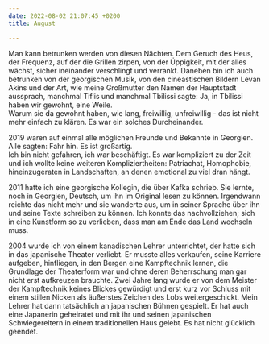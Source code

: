 ```yaml
---
date: 2022-08-02 21:07:45 +0200
title: August

---
```

Man kann betrunken werden von diesen Nächten. Dem Geruch des Heus, der Frequenz, auf der die Grillen zirpen, von der Üppigkeit, mit der alles wächst, sicher ineinander verschlingt und verrankt. Daneben bin ich auch betrunken von der georgischen Musik, von den cineastischen Bildern Levan Akins und der Art, wie meine Großmutter den Namen der Hauptstadt aussprach, manchmal Tiflis und manchmal Tbilissi sagte: Ja, in Tbilissi haben wir gewohnt, eine Weile.  
Warum sie da gewohnt haben, wie lang, freiwillig, unfreiwillig - das ist nicht mehr einfach zu klären. Es war ein solches Durcheinander.

2019 waren auf einmal alle möglichen Freunde und Bekannte in Georgien. Alle sagten: Fahr hin. Es ist großartig.  
Ich bin nicht gefahren, ich war beschäftigt. Es war kompliziert zu der Zeit und ich wollte keine weiteren Kompliziertheiten: Patriachat, Homophobie, hineinzugeraten in Landschaften, an denen emotional zu viel dran hängt.

2011 hatte ich eine georgische Kollegin, die über Kafka schrieb. Sie lernte, noch in Georgien, Deutsch, um ihn im Original lesen zu können. Irgendwann reichte das nicht mehr und sie wanderte aus, um in seiner Sprache über ihn und seine Texte schreiben zu können. Ich konnte das nachvollziehen; sich in eine Kunstform so zu verlieben, dass man am Ende das Land wechseln muss.

2004 wurde ich von einem kanadischen Lehrer unterrichtet, der hatte sich in das japanische Theater verliebt. Er musste alles verkaufen, seine Karriere aufgeben, hinfliegen, in den Bergen eine Kampftechnik lernen, die Grundlage der Theaterform war und ohne deren Beherrschung man gar nicht erst aufkreuzen brauchte. Zwei Jahre lang wurde er von dem Meister der Kampftechnik keines Blickes gewürdigt und erst kurz vor Schluss mit einem stillen Nicken als äußerstes Zeichen des Lobs weitergeschickt. Mein Lehrer hat dann tatsächlich an japanischen Bühnen gespielt. Er hat auch eine Japanerin geheiratet und mit ihr und seinen japanischen Schwiegereltern in einem traditionellen Haus gelebt. Es hat nicht glücklich geendet.